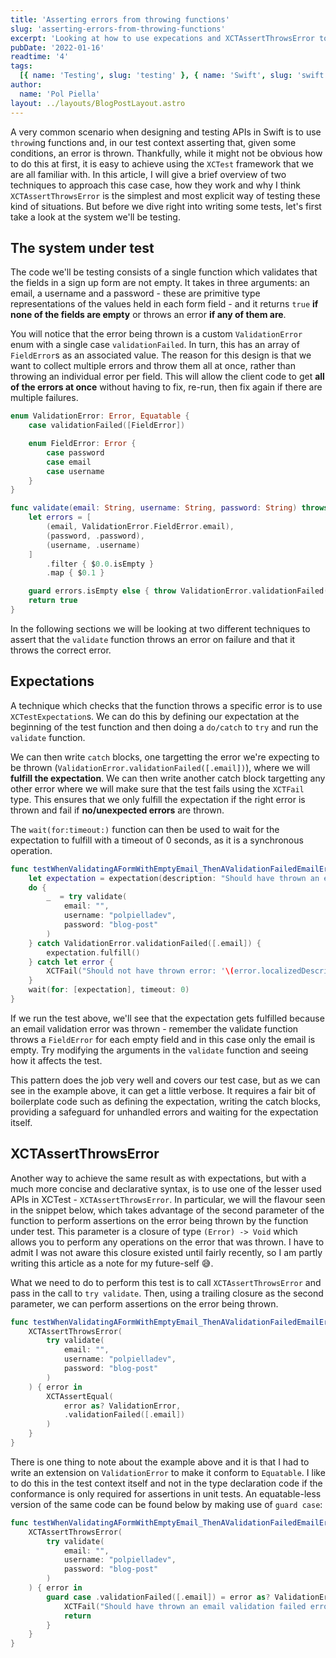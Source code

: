 ```yaml
---
title: 'Asserting errors from throwing functions'
slug: 'asserting-errors-from-throwing-functions'
excerpt: 'Looking at how to use expecations and XCTAssertThrowsError to assert specific errors are being thrown in Swift.'
pubDate: '2022-01-16'
readtime: '4'
tags:
  [{ name: 'Testing', slug: 'testing' }, { name: 'Swift', slug: 'swift' }]
author:
  name: 'Pol Piella'
layout: ../layouts/BlogPostLayout.astro
---
```


A very common scenario when designing and testing APIs in Swift is to use `throw`ing functions and, in our test context asserting that, given some conditions, an error is thrown. Thankfully, while it might not be obvious how to do this at first, it is easy to achieve using the `XCTest` framework that we are all familiar with. In this article, I will give a brief overview of two techniques to approach this case case, how they work and why I think `XCTAssertThrowsError` is the simplest and most explicit way of testing these kind of situations. But before we dive right into writing some tests, let's first take a look at the system we'll be testing.

## The system under test

The code we'll be testing consists of a single function which validates that the fields in a sign up form are not empty. It takes in three arguments: an email, a username and a password - these are primitive type representations of the values held in each form field - and it returns `true` **if none of the fields are empty** or throws an error **if any of them are**.

You will notice that the error being thrown is a custom `ValidationError` enum with a single case `validationFailed`. In turn, this has an array of `FieldError`s as an associated value. The reason for this design is that we want to collect multiple errors and throw them all at once, rather than throwing an individual error per field. This will allow the client code to get **all of the errors at once** without having to fix, re-run, then fix again if there are multiple failures.

```swift:Validator.swift
enum ValidationError: Error, Equatable {
    case validationFailed([FieldError])

    enum FieldError: Error {
        case password
        case email
        case username
    }
}

func validate(email: String, username: String, password: String) throws -> Bool {
    let errors = [
        (email, ValidationError.FieldError.email),
        (password, .password),
        (username, .username)
    ]
        .filter { $0.0.isEmpty }
        .map { $0.1 }

    guard errors.isEmpty else { throw ValidationError.validationFailed(errors) }
    return true
}
```

In the following sections we will be looking at two different techniques to assert that the `validate` function throws an error on failure and that it throws the correct error.

## Expectations

A technique which checks that the function throws a specific error is to use `XCTestExpectation`s. We can do this by defining our expectation at the beginning of the test function and then doing a `do/catch` to `try` and run the `validate` function.

We can then write `catch` blocks, one targetting the error we're expecting to be thrown (`ValidationError.validationFailed([.email])`), where we will **fulfill the expectation**. We can then write another catch block targetting any other error where we will make sure that the test fails using the `XCTFail` type. This ensures that we only fulfill the expectation if the right error is thrown and fail if **no/unexpected errors** are thrown.

The `wait(for:timeout:)` function can then be used to wait for the expectation to fulfill with a timeout of 0 seconds, as it is a synchronous operation.

```swift:ValidatorTests.swift
func testWhenValidatingAFormWithEmptyEmail_ThenAValidationFailedEmailErrorIsThrown() {
    let expectation = expectation(description: "Should have thrown an email validation failed error")
    do {
        _  = try validate(
            email: "",
            username: "polpielladev",
            password: "blog-post"
        )
    } catch ValidationError.validationFailed([.email]) {
        expectation.fulfill()
    } catch let error {
        XCTFail("Should not have thrown error: '\(error.localizedDescription)'")
    }
    wait(for: [expectation], timeout: 0)
}
```

If we run the test above, we'll see that the expectation gets fulfilled because an email validation error was thrown - remember the validate function throws a `FieldError` for each empty field and in this case only the email is empty. Try modifying the arguments in the `validate` function and seeing how it affects the test.

This pattern does the job very well and covers our test case, but as we can see in the example above, it can get a little verbose. It requires a fair bit of boilerplate code such as defining the expectation, writing the catch blocks, providing a safeguard for unhandled errors and waiting for the expectation itself.

## XCTAssertThrowsError

Another way to achieve the same result as with expectations, but with a much more concise and declarative syntax, is to use one of the lesser used APIs in XCTest - `XCTAssertThrowsError`. In particular, we will the flavour seen in the snippet below, which takes advantage of the second parameter of the function to perform assertions on the error being thrown by the function under test. This parameter is a closure of type `(Error) -> Void` which allows you to perform any operations on the error that was thrown. I have to admit I was not aware this closure existed until fairly recently, so I am partly writing this article as a note for my future-self 😅.

What we need to do to perform this test is to call `XCTAssertThrowsError` and pass in the call to `try validate`. Then, using a trailing closure as the second parameter, we can perform assertions on the error being thrown.

```swift:ValidatorTests.swift
func testWhenValidatingAFormWithEmptyEmail_ThenAValidationFailedEmailErrorIsThrown() {
    XCTAssertThrowsError(
        try validate(
            email: "",
            username: "polpielladev",
            password: "blog-post"
        )
    ) { error in
        XCTAssertEqual(
            error as? ValidationError,
            .validationFailed([.email])
        )
    }
}
```

There is one thing to note about the example above and it is that I had to write an extension on `ValidationError` to make it conform to `Equatable`. I like to do this in the test context itself and not in the type declaration code if the conformance is only required for assertions in unit tests. An equatable-less version of the same code can be found below by making use of `guard case`:

```swift:ValidatorTests.swift
func testWhenValidatingAFormWithEmptyEmail_ThenAValidationFailedEmailErrorIsThrown() {
    XCTAssertThrowsError(
        try validate(
            email: "",
            username: "polpielladev",
            password: "blog-post"
        )
    ) { error in
        guard case .validationFailed([.email]) = error as? ValidationError else {
            XCTFail("Should have thrown an email validation failed error"))
            return
        }
    }
}
```

